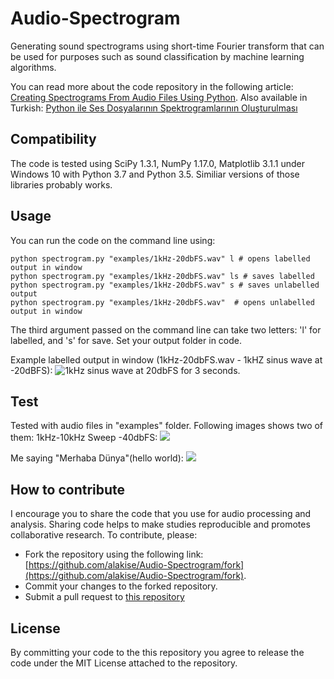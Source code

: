 
# Audio-Spectrogram
Generating sound spectrograms using short-time Fourier transform that can be used for purposes such as sound classification by machine learning algorithms.

You can read more about the code repository in the following article: 
[Creating Spectrograms From Audio Files Using Python](https://www.alakise.com/bilgisayar-bilimi/makine-ogrenimi/creating-spectrograms-from-audio-files-using-python).
Also available in Turkish:
[Python ile Ses Dosyalarının Spektrogramlarının Oluşturulması](https://www.alakise.com/bilgisayar-bilimi/makine-ogrenimi/python-ile-ses-dosyalarinin-spektrogramlarinin-olusturulmasi/)
 ## Compatibility
The code is tested using SciPy 1.3.1, NumPy 1.17.0, Matplotlib 3.1.1 under Windows 10 with Python 3.7 and Python 3.5. Similiar versions of those libraries probably works.
 
 ## Usage
You can run the code on the command line using:

    python spectrogram.py "examples/1kHz-20dbFS.wav" l # opens labelled output in window
    python spectrogram.py "examples/1kHz-20dbFS.wav" ls # saves labelled
    python spectrogram.py "examples/1kHz-20dbFS.wav" s # saves unlabelled output
    python spectrogram.py "examples/1kHz-20dbFS.wav"  # opens unlabelled output in window

The third argument passed on the command line can take two letters: 'l' for labelled, and 's' for save. Set your output folder in code.

Example labelled output in window (1kHz-20dbFS.wav - 1kHZ sinus wave at -20dBFS):
![1kHz sinus wave at 20dbFS for 3 seconds.](https://www.alakise.com/wp-content/uploads/2019/08/image-5.png)



 ## Test
Tested with audio files in "examples" folder. Following images shows two of them:
1kHz-10kHz Sweep -40dbFS:
![](https://www.alakise.com/wp-content/uploads/2019/08/image-6-1024x586.png)

Me saying "Merhaba Dünya"(hello world):
![](https://www.alakise.com/wp-content/uploads/2019/08/image-7.png)
## How to contribute
I encourage you to share the code that you use for audio processing and analysis. Sharing code helps to make studies reproducible and promotes collaborative research. To contribute, please:

-   Fork the repository using the following link:  [https://github.com/alakise/Audio-Spectrogram/fork](https://github.com/alakise/Audio-Spectrogram/fork).
-   Commit your changes to the forked repository.
-   Submit a pull request to  [this repository](https://github.com/alakise/Audio-Spectrogram/)
## License

By committing your code to the this repository  you agree to release the code under the MIT License attached to the repository.

